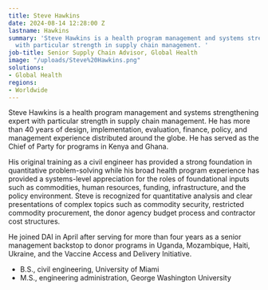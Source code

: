 ```yaml
---
title: Steve Hawkins
date: 2024-08-14 12:28:00 Z
lastname: Hawkins
summary: 'Steve Hawkins is a health program management and systems strengthening expert
  with particular strength in supply chain management. '
job-title: Senior Supply Chain Advisor, Global Health
image: "/uploads/Steve%20Hawkins.png"
solutions:
- Global Health
regions:
- Worldwide
---
```


Steve Hawkins is a health program management and systems strengthening expert with particular strength in supply chain management. He has more than 40 years of design, implementation, evaluation, finance, policy, and management experience distributed around the globe. He has served as the Chief of Party for programs in Kenya and Ghana.

His original training as a civil engineer has provided a strong foundation in quantitative problem-solving while his broad health program experience has provided a systems-level appreciation for the roles of foundational inputs such as commodities, human resources, funding, infrastructure, and the policy environment. Steve is recognized for quantitative analysis and clear presentations of complex topics such as commodity security, restricted commodity procurement, the donor agency budget process and contractor cost structures. 

He joined DAI in April after serving for more than four years as a senior management backstop to donor programs in Uganda, Mozambique, Haiti, Ukraine, and the Vaccine Access and Delivery Initiative. 

* B.S., civil engineering, University of Miami
* M.S., engineering administration, George Washington University
